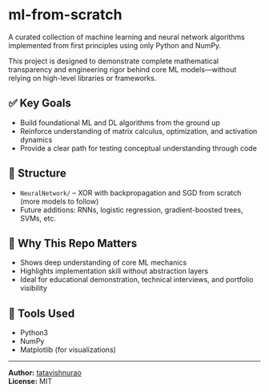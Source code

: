 # ml-from-scratch

A curated collection of machine learning and neural network algorithms implemented from first principles using only Python and NumPy.

This project is designed to demonstrate complete mathematical transparency and engineering rigor behind core ML models—without relying on high-level libraries or frameworks.

## ✅ Key Goals
- Build foundational ML and DL algorithms from the ground up
- Reinforce understanding of matrix calculus, optimization, and activation dynamics
- Provide a clear path for testing conceptual understanding through code

## 📁 Structure
- `NeuralNetwork/` – XOR with backpropagation and SGD from scratch (more models to follow)
- Future additions: RNNs, logistic regression, gradient-boosted trees, SVMs, etc.

## 📌 Why This Repo Matters
- Shows deep understanding of core ML mechanics
- Highlights implementation skill without abstraction layers
- Ideal for educational demonstration, technical interviews, and portfolio visibility

## 🔧 Tools Used
- Python3
- NumPy
- Matplotlib (for visualizations)

---

**Author:** [tatavishnurao](https://github.com/tatavishnurao)  
**License:** MIT  
